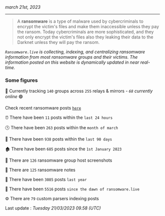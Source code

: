 _march 21st, 2023_

---

> A **ransomware** is a type of malware used by cybercriminals to encrypt the victim's files and make them inaccessible unless they pay the ransom. Today cybercriminals are more sophisticated, and they not only encrypt the victim's files also they leaking their data to the Darknet unless they will pay the ransom.


_`Ransomware.live` is collecting, indexing, and centralizing ransomware information from most ransomware groups and their victims. The information posted on this website is dynamically updated in near real-time._

### Some figures 

🔎 Currently tracking `140` groups across `255` relays & mirrors - _`68` currently online_ 🟢

Check recent ransomware posts [`here`](recentposts.md)


⏰ There have been `11` posts within the `last 24 hours`

🕓 There have been `263` posts within the `month of march`

📅 There have been `938` posts within the `last 90 days`

🏚 There have been `685` posts since the `1st January 2023`

📸 There are `126` ransomware group host screenshots

📝 There are `125` ransomware notes

🚀 There have been `3085` posts `last year`

🐣 There have been `5516` posts `since the dawn of ransomware.live`

⚙️ There are `79` custom parsers indexing posts



Last update : _Tuesday 21/03/2023 09.58 (UTC)_

